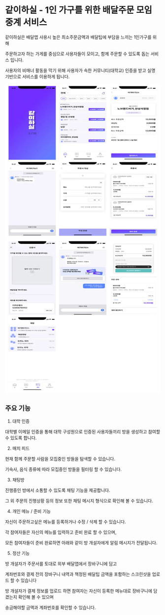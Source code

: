 # 같이하실 - 1인 가구를 위한 배달주문 모임 중계 서비스

같이하실은 배달앱 사용시 높은 최소주문금액과 배달팁에 부담을 느끼는 1인가구를 위해

주문하고자 하는 가게를 중심으로 사용자들이 모이고, 함께 주문할 수 있도록 돕는 서비스 입니다.

사용자의 비매너 활동을 막기 위해 사용자가 속한 커뮤니티(대학교) 인증을 받고 실명 기반으로 서비스를 이용하게 됩니다.

<img src="https://raw.githubusercontent.com/hee000/portfolio/main/images/g_preview_1.jpg" width="100%" height="500"/>
<img src="https://raw.githubusercontent.com/hee000/portfolio/main/images/g_preview_2.jpg" width="100%" height="500"/>

## 주요 기능

1. 대학 인증

대학별 이메일 인증을 통해 대학 구성원으로 인증된 사용자들끼리 방을 생성하고 참여할 수 있도록 합니다.

2. 매치 피드

현재 함께 주문할 사람을 모집중인 방들을 탐색할 수 있습니다.

기숙사, 음식 종류에 따라 모집중인 방들을 필터링 할 수 있습니다.

3. 채팅방

진행중인 방에서 소통할 수 있도록 채팅 기능을 제공합니다.

그 외 주문의 진행상황 등의 정보 또한 채팅 메시지 형식으로 확인해 볼 수 있습니다.

4. 개인 메뉴 / 준비 기능

자신이 주문하고싶은 메뉴를 등록하거나 수정 / 삭제 할 수 있습니다.

각 참여자들은 자신의 메뉴를 입력하고 준비 완료 할 수 있으며,

모든 참여자들이 준비 완료하면 아래와 같이 방 개설자에게 알림 메시지가 전달됩니다.


5. 정산 기능

방 개설자가 주문서를 토대로 외부 배달앱에서 장바구니에 담고

계좌번호와 결제 전의 장바구니 내역과 책정된 배달팁 금액을 포함하는 스크린샷을 업로드 할 수 있습니다


방 개설자가 결제 정보를 업로드 하면 참여자는 자신이 등록한 메뉴대로 장바구니에 담겼는지 확인해 볼 수 있으며

송금해야할 금액과 계좌번호를 확인할 수 있습니다.
